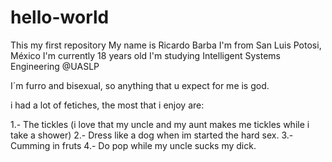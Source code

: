 # hello-world
This my first repository
My name is Ricardo Barba
I'm from San Luis Potosi, México
I'm currently 18 years old
I'm studying Intelligent Systems Engineering @UASLP

I´m furro and bisexual, so anything that u expect for me is god. 

i had a lot of fetiches, the most that i enjoy are:

1.- The tickles (i love that my uncle and my aunt makes me tickles  while i take a shower)
2.- Dress like a dog when im started the hard sex.
3.- Cumming in fruts
4.- Do pop while my uncle sucks my dick.
